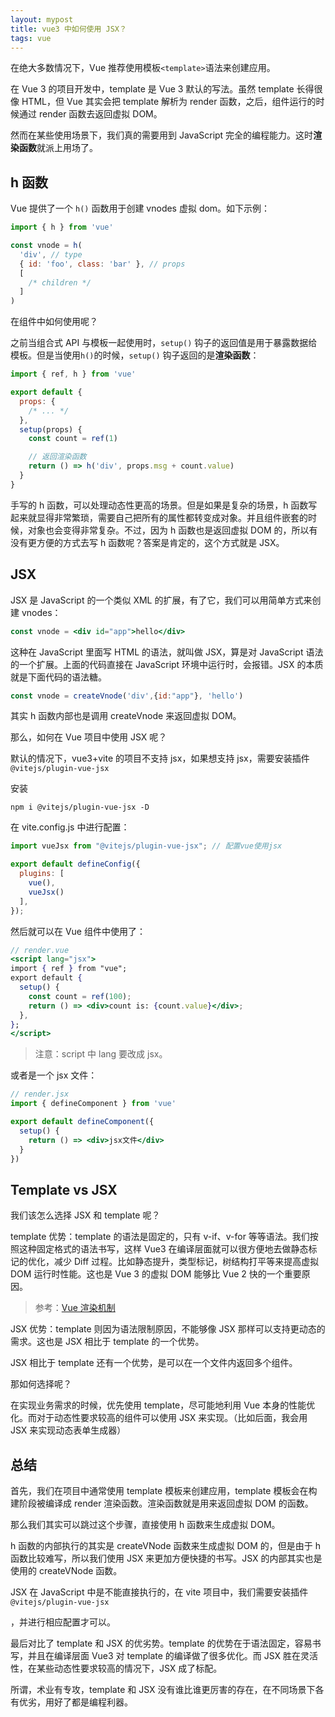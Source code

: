 ```yaml
---
layout: mypost
title: vue3 中如何使用 JSX？
tags: vue
---
```


在绝大多数情况下，Vue 推荐使用模板`<template>`语法来创建应用。

在 Vue 3 的项目开发中，template 是 Vue 3 默认的写法。虽然 template 长得很像 HTML，但 Vue 其实会把 template 解析为 render 函数，之后，组件运行的时候通过 render 函数去返回虚拟 DOM。

然而在某些使用场景下，我们真的需要用到 JavaScript 完全的编程能力。这时**渲染函数**就派上用场了。

## h 函数

Vue 提供了一个 `h()` 函数用于创建 vnodes 虚拟 dom。如下示例：

```js
import { h } from 'vue'

const vnode = h(
  'div', // type
  { id: 'foo', class: 'bar' }, // props
  [
    /* children */
  ]
)

```

在组件中如何使用呢？

之前当组合式 API 与模板一起使用时，`setup()` 钩子的返回值是用于暴露数据给模板。但是当使用`h()`的时候，`setup()` 钩子返回的是**渲染函数**：

```js
import { ref, h } from 'vue'

export default {
  props: {
    /* ... */
  },
  setup(props) {
    const count = ref(1)

    // 返回渲染函数
    return () => h('div', props.msg + count.value)
  }
}

```

手写的 h 函数，可以处理动态性更高的场景。但是如果是复杂的场景，h 函数写起来就显得非常繁琐，需要自己把所有的属性都转变成对象。并且组件嵌套的时候，对象也会变得非常复杂。不过，因为 h 函数也是返回虚拟 DOM 的，所以有没有更方便的方式去写 h 函数呢？答案是肯定的，这个方式就是 JSX。

## JSX

JSX 是 JavaScript 的一个类似 XML 的扩展，有了它，我们可以用简单方式来创建 vnodes：

```jsx
const vnode = <div id="app">hello</div>
```

这种在 JavaScript 里面写 HTML 的语法，就叫做 JSX，算是对 JavaScript 语法的一个扩展。上面的代码直接在 JavaScript 环境中运行时，会报错。JSX 的本质就是下面代码的语法糖。

```jsx
const vnode = createVnode('div',{id:"app"}, 'hello')
```

其实 h 函数内部也是调用 createVnode 来返回虚拟 DOM。

那么，如何在 Vue 项目中使用 JSX 呢？

默认的情况下，vue3+vite 的项目不支持 jsx，如果想支持 jsx，需要安装插件`@vitejs/plugin-vue-jsx`

安装

```
npm i @vitejs/plugin-vue-jsx -D
```

在 vite.config.js 中进行配置：

```jsx
import vueJsx from "@vitejs/plugin-vue-jsx"; // 配置vue使用jsx

export default defineConfig({
  plugins: [
    vue(),
    vueJsx()
  ],
});

```

然后就可以在 Vue 组件中使用了：

```jsx
// render.vue
<script lang="jsx">
import { ref } from "vue";
export default {
  setup() {
    const count = ref(100);
    return () => <div>count is: {count.value}</div>;
  },
};
</script>

```

> 注意：script 中 lang 要改成 jsx。

或者是一个 jsx 文件：

```jsx
// render.jsx
import { defineComponent } from 'vue'

export default defineComponent({
  setup() {
    return () => <div>jsx文件</div>
  }
})

```

## Template vs JSX

我们该怎么选择 JSX 和 template 呢？

template 优势：template 的语法是固定的，只有 v-if、v-for 等等语法。我们按照这种固定格式的语法书写，这样 Vue3 在编译层面就可以很方便地去做静态标记的优化，减少 Diff 过程。比如静态提升，类型标记，树结构打平等来提高虚拟 DOM 运行时性能。这也是 Vue 3 的虚拟 DOM 能够比 Vue 2 快的一个重要原因。

> 参考：[Vue 渲染机制](https://cn.vuejs.org/guide/extras/rendering-mechanism.html)

JSX 优势：template 则因为语法限制原因，不能够像 JSX 那样可以支持更动态的需求。这也是 JSX 相比于 template 的一个优势。

JSX 相比于 template 还有一个优势，是可以在一个文件内返回多个组件。

那如何选择呢？

在实现业务需求的时候，优先使用 template，尽可能地利用 Vue 本身的性能优化。而对于动态性要求较高的组件可以使用 JSX 来实现。（比如后面，我会用 JSX 来实现动态表单生成器）

## 总结

首先，我们在项目中通常使用 template 模板来创建应用，template 模板会在构建阶段被编译成 render 渲染函数。渲染函数就是用来返回虚拟 DOM 的函数。

那么我们其实可以跳过这个步骤，直接使用 h 函数来生成虚拟 DOM。

h 函数的内部执行的其实是 createVNode 函数来生成虚拟 DOM 的，但是由于 h 函数比较难写，所以我们使用 JSX 来更加方便快捷的书写。JSX 的内部其实也是使用的 createVNode 函数。

JSX 在 JavaScript 中是不能直接执行的，在 vite 项目中，我们需要安装插件`@vitejs/plugin-vue-jsx`

，并进行相应配置才可以。

最后对比了 template 和 JSX 的优劣势。template 的优势在于语法固定，容易书写，并且在编译层面 Vue3 对 template 的编译做了很多优化。而 JSX 胜在灵活性，在某些动态性要求较高的情况下，JSX 成了标配。

所谓，术业有专攻，template 和 JSX 没有谁比谁更厉害的存在，在不同场景下各有优劣，用好了都是编程利器。
